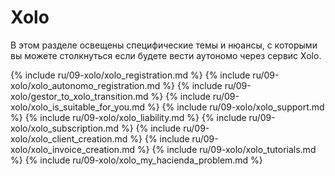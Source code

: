 # Xolo

В этом разделе освещены специфические темы и нюансы, с которыми вы можете столкнуться если будете вести аутономо 
через сервис Xolo.

{% include ru/09-xolo/xolo_registration.md %}
{% include ru/09-xolo/xolo_autonomo_registration.md %}
{% include ru/09-xolo/gestor_to_xolo_transition.md %}
{% include ru/09-xolo/xolo_is_suitable_for_you.md %}
{% include ru/09-xolo/xolo_support.md %}
{% include ru/09-xolo/xolo_liability.md %}
{% include ru/09-xolo/xolo_subscription.md %}
{% include ru/09-xolo/xolo_client_creation.md %}
{% include ru/09-xolo/xolo_invoice_creation.md %}
{% include ru/09-xolo/xolo_tutorials.md %}
{% include ru/09-xolo/xolo_my_hacienda_problem.md %}
